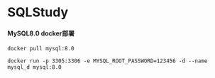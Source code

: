 # SQLStudy

#### MySQL8.0 docker部署

```docker
docker pull mysql:8.0

docker run -p 3305:3306 -e MYSQL_ROOT_PASSWORD=123456 -d --name mysql_d mysql:8.0
```